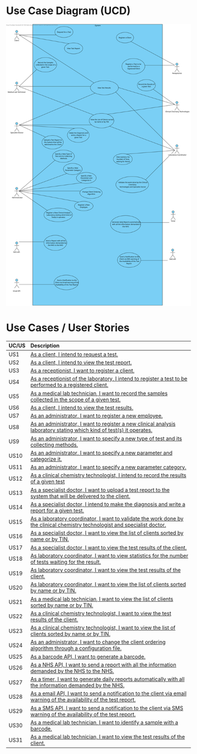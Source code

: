 # Use Case Diagram (UCD)


![Use Case Diagram](UCD_C.svg)


# Use Cases / User Stories
| UC/US  | Description                                                               |                   
|:----|:------------------------------------------------------------------------|
| US1 | [As a client, I intend to request a test.](US1.md)|
| US2 | [As a client, I intend to view the test report. ](US2.md)|
| US3 | [As a receptionist, I want to register a client. ](US3.md)|
| US4 | [As a receptionist of the laboratory, I intend to register a test to be performed to a registered client.](US4.md)|
| US5 | [As a medical lab technician, I want to record the samples collected in the scope of a given test.](US5.md)|
| US6 | [As a client, I intend to view the test results. ](US6.md)|
| US7 | [As an administrator, I want to register a new employee. ](US7.md)|
| US8 | [As an administrator, I want to register a new clinical analysis laboratory stating which kind of test(s) it operates. ](US8.md)|
| US9 | [As an administrator, I want to specify a new type of test and its collecting methods. ](US9.md)|
| US10 | [As an administrator, I want to specify a new parameter and categorize it. ](US10.md)|
| US11 | [As an administrator, I want to specify a new parameter category. ](US11.md)|
| US12 | [As a clinical chemistry technologist, I intend to record the results of a given test](US12.md)|
| US13 | [As a specialist doctor, I want to upload a test report to the system that will be delivered to the client. ](US13.md)|
| US14 | [As a specialist doctor, I intend to make the diagnosis and write a report for a given test. ](US14.md)|
| US15 | [As a laboratory coordinator, I want to validate the work done by the clinical chemistry technologist and specialist doctor. ](US15.md)|
| US16 | [As a specialist doctor, I want to view the list of clients sorted by name or by TIN. ](US16.md)|
| US17 | [As a specialist doctor, I want to view the test results of the client. ](US17.md)|
| US18 | [As laboratory coordinator, I want to view statistics for the number of tests waiting for the result. ](US18.md)|
| US19 | [As laboratory coordinator, I want to view the test results of the client. ](US19.md)|
| US20 | [As laboratory coordinator, I want to view the list of clients sorted by name or by TIN. ](US20.md)|
| US21 | [As a medical lab technician, I want to view the list of clients sorted by name or by TIN. ](US21.md)|
| US22 | [As a clinical chemistry technologist, I want to view the test results of the client. ](US22.md)|
| US23 | [As a clinical chemistry technologist, I want to view the list of clients sorted by name or by TIN. ](US23.md)|
| US24 | [As an administrator, I want to change the client ordering algorithm through a configuration file. ](US24.md)|
| US25 | [As a barcode API, I want to generate a barcode. ](US25.md)|
| US26 | [As a NHS API, I want to send a report with all the information demanded by the NHS to the NHS. ](US26.md)|
| US27 | [As a timer, I want to generate daily reports automatically with all the information demanded by the NHS. ](US27.md)|
| US28 | [As a email API, I want to send a notification to the client via email warning of the availability of the test report. ](US28.md)|
| US29 | [As a SMS API, I want to send a notification to the client via SMS warning of the availability of the test report. ](US29.md)|
| US30 | [As a medical lab technician, I want to identify a sample with a barcode. ](US30.md)|
| US31 | [As a medical lab technician, I want to view the test results of the client. ](US31.md)|




